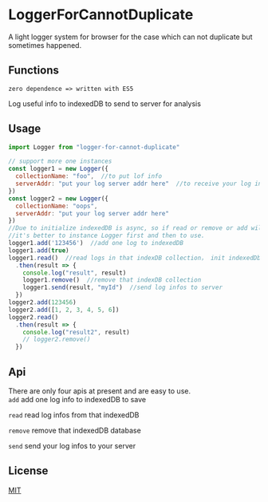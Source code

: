 # LoggerForCannotDuplicate

A light logger system for browser for the case which can not duplicate but sometimes happened.  

## Functions

```zero dependence => written with ES5```  

Log useful info to indexedDB to send to server for analysis  

## Usage

```js
import Logger from "logger-for-cannot-duplicate"

// support more one instances
const logger1 = new Logger({
  collectionName: "foo",  //to put lof info
  serverAddr: "put your log server addr here"  //to receive your log infos
})
const logger2 = new Logger({
  collectionName: "oops",
  serverAddr: "put your log server addr here"
})
//Due to initialize indexedDB is async, so if read or remove or add will return a result named pending 
//it's better to instance Logger first and then to use.
logger1.add('123456')  //add one log to indexedDB
logger1.add(true)
logger1.read()  //read logs in that indexDB collection， init indexedDb require some time, please wait indexedDB prepare and then call logger mehod
  .then(result => {
    console.log("result", result)
    logger1.remove()  //remove that indexDB collection
    logger1.send(result, "myId")  //send log infos to server
  })
logger2.add(123456)
logger2.add([1, 2, 3, 4, 5, 6])
logger2.read()
  .then(result => {
    console.log("result2", result)
    // logger2.remove()
  })
```

## Api

There are only four apis at present and are easy to use.  
```add```
add one log info to indexedDB to save  

```read```
read log infos from that indexedDB  

```remove```
remove that indexedDB database  

```send```
send your log infos to your server  

## License

[MIT](https://github.com/zhoushoujian/logger-for-cannot-duplicate/blob/master/LICENSE)  